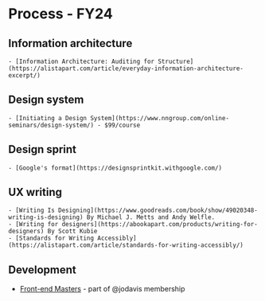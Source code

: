 # Process - FY24

## Information architecture
    - [Information Architecture: Auditing for Structure](https://alistapart.com/article/everyday-information-architecture-excerpt/)
## Design system
    - [Initiating a Design System](https://www.nngroup.com/online-seminars/design-system/) - $99/course
##  Design sprint
    - [Google's format](https://designsprintkit.withgoogle.com/)
##  UX writing
    - [Writing Is Designing](https://www.goodreads.com/book/show/49020348-writing-is-designing) By Michael J. Metts and Andy Welfle.
    - [Writing for designers](https://abookapart.com/products/writing-for-designers) By Scott Kubie
    - [Standards for Writing Accessibly](https://alistapart.com/article/standards-for-writing-accessibly/)
## Development
  - [Front-end Masters](https://frontendmasters.com/) - part of @jodavis membership
